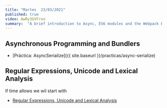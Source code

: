 ```yaml
---
title: "Martes  23/03/2021"
published: true
video: AwRy3GVFroo
summary:  "A brief introduction to Async, ES6 modules and the Webpack Bundler"  
---
```


## Asynchronous Programming and Bundlers

* [Práctica: AsyncSerialize]({{ site.baseurl }}/practicas/async-serialize)

## Regular Expressions, Unicode and Lexical Analysis

If time allows we wil start with

* [Regular Expressions, Unicode and Lexical Analysis]({{site.baseurl}}/temas/expresiones-regulares-y-analisis-lexico)


